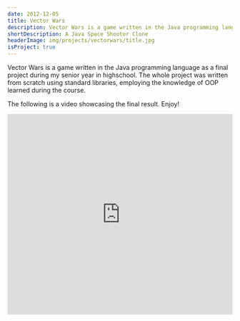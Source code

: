 ```yaml
---
date: 2012-12-05
title: Vector Wars
description: Vector Wars is a game written in the Java programming language as a final project during my senior year in highschool. The whole project was written from scratch using standard libraries.
shortDescription: A Java Space Shooter Clone
headerImage: img/projects/vectorwars/title.jpg
isProject: true
---
```


Vector Wars is a game written in the Java programming language as a final project during my senior year in highschool. The whole project was written from scratch using standard libraries, employing the knowledge of OOP learned during the course. 

The following is a video showcasing the final result. Enjoy!

<iframe style="position: relative; height: 450px; width: 100%;"  src="https://www.youtube.com/embed/9AxlUao82a0" frameborder="0" allowfullscreen></iframe>